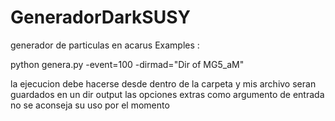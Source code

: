# GeneradorDarkSUSY
generador de particulas en acarus
Examples :

python genera.py -event=100 -dirmad="Dir of MG5_aM"

la ejecucion debe hacerse desde dentro de la carpeta y mis archivo seran guardados en un dir output
las opciones extras como argumento de entrada no se aconseja su uso por el momento
